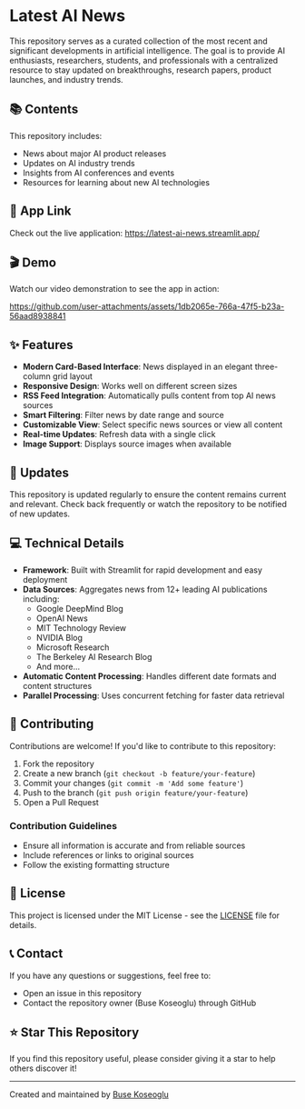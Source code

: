 
# Latest AI News

This repository serves as a curated collection of the most recent and significant developments in artificial intelligence. The goal is to provide AI enthusiasts, researchers, students, and professionals with a centralized resource to stay updated on breakthroughs, research papers, product launches, and industry trends.

## 📚 Contents

This repository includes:
- News about major AI product releases
- Updates on AI industry trends
- Insights from AI conferences and events
- Resources for learning about new AI technologies

## 🔗 App Link

Check out the live application: https://latest-ai-news.streamlit.app/

## 🎬 Demo

Watch our video demonstration to see the app in action:


https://github.com/user-attachments/assets/1db2065e-766a-47f5-b23a-56aad8938841


## ✨ Features

- **Modern Card-Based Interface**: News displayed in an elegant three-column grid layout
- **Responsive Design**: Works well on different screen sizes
- **RSS Feed Integration**: Automatically pulls content from top AI news sources
- **Smart Filtering**: Filter news by date range and source
- **Customizable View**: Select specific news sources or view all content
- **Real-time Updates**: Refresh data with a single click
- **Image Support**: Displays source images when available

## 🔄 Updates

This repository is updated regularly to ensure the content remains current and relevant. Check back frequently or watch the repository to be notified of new updates.

## 💻 Technical Details

- **Framework**: Built with Streamlit for rapid development and easy deployment
- **Data Sources**: Aggregates news from 12+ leading AI publications including:
  - Google DeepMind Blog
  - OpenAI News
  - MIT Technology Review
  - NVIDIA Blog
  - Microsoft Research
  - The Berkeley AI Research Blog
  - And more...
- **Automatic Content Processing**: Handles different date formats and content structures
- **Parallel Processing**: Uses concurrent fetching for faster data retrieval

## 🤝 Contributing

Contributions are welcome! If you'd like to contribute to this repository:

1. Fork the repository
2. Create a new branch (`git checkout -b feature/your-feature`)
3. Commit your changes (`git commit -m 'Add some feature'`)
4. Push to the branch (`git push origin feature/your-feature`)
5. Open a Pull Request

### Contribution Guidelines
- Ensure all information is accurate and from reliable sources
- Include references or links to original sources
- Follow the existing formatting structure

## 📝 License

This project is licensed under the MIT License - see the [LICENSE](LICENSE) file for details.

## 📞 Contact

If you have any questions or suggestions, feel free to:
- Open an issue in this repository
- Contact the repository owner (Buse Koseoglu) through GitHub

## ⭐ Star This Repository

If you find this repository useful, please consider giving it a star to help others discover it!

---

Created and maintained by [Buse Koseoglu](https://github.com/busekoseoglu)
